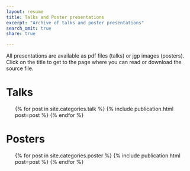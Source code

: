 ```yaml
---
layout: resume
title: Talks and Poster presentations
excerpt: "Archive of talks and poster presentations"
search_omit: true
share: true

---
```


All presentations are available as pdf files (talks) or jgp images (posters). Click on the title to get to the page where you can read or download the source file.

<h1 class='foot-description'></h1>
<h1 class='foot-description'>Talks</h1>

<ul class="post-list">
{% for post in site.categories.talk %}
  {% include publication.html post=post %}    
{% endfor %}
</ul>

<h1 class='foot-description'></h1>
<h1 class='foot-description'>Posters</h1>

<ul class="post-list">
{% for post in site.categories.poster %}
  {% include publication.html post=post %}    
{% endfor %}
</ul>
